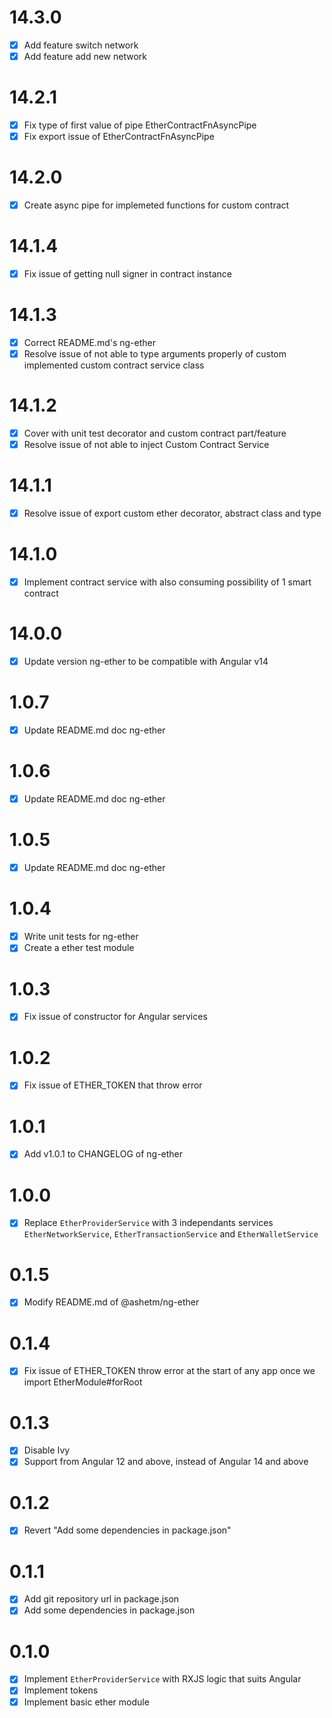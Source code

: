 # 14.3.0

- [x] Add feature switch network
- [x] Add feature add new network

# 14.2.1

- [x] Fix type of first value of pipe EtherContractFnAsyncPipe
- [x] Fix export issue of EtherContractFnAsyncPipe

# 14.2.0

- [x] Create async pipe for implemeted functions for custom contract

# 14.1.4

- [x] Fix issue of getting null signer in contract instance

# 14.1.3

- [x] Correct README.md's ng-ether
- [x] Resolve issue of not able to type arguments properly of custom implemented custom contract service class

# 14.1.2

- [x] Cover with unit test decorator and custom contract part/feature
- [x] Resolve issue of not able to inject Custom Contract Service

# 14.1.1

- [x] Resolve issue of export custom ether decorator, abstract class and type

# 14.1.0

- [x] Implement contract service with also consuming possibility of 1 smart contract

# 14.0.0

- [x] Update version ng-ether to be compatible with Angular v14

# 1.0.7

- [x] Update README.md doc ng-ether

# 1.0.6

- [x] Update README.md doc ng-ether

# 1.0.5

- [x] Update README.md doc ng-ether

# 1.0.4

- [x] Write unit tests for ng-ether
- [x] Create a ether test module

# 1.0.3

- [x] Fix issue of constructor for Angular services

# 1.0.2

- [x] Fix issue of ETHER_TOKEN that throw error

# 1.0.1

- [x] Add v1.0.1 to CHANGELOG of ng-ether

# 1.0.0

- [x] Replace ``EtherProviderService`` with 3 independants services ``EtherNetworkService``, ``EtherTransactionService`` and ``EtherWalletService``

# 0.1.5

- [x] Modify README.md of @ashetm/ng-ether

# 0.1.4

- [x] Fix issue of ETHER_TOKEN throw error at the start of any app once we import EtherModule#forRoot

# 0.1.3

- [x] Disable Ivy
- [x] Support from Angular 12 and above, instead of Angular 14 and above

# 0.1.2

- [x] Revert "Add some dependencies in package.json"

# 0.1.1

- [x] Add git repository url in package.json
- [x] Add some dependencies in package.json

# 0.1.0

- [x] Implement `EtherProviderService` with RXJS logic that suits Angular
- [x] Implement tokens
- [x] Implement basic ether module
